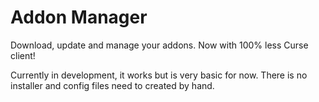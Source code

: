 # Addon Manager

Download, update and manage your addons. Now with 100% less Curse client!

Currently in development, it works but is very basic for now. There is no installer and config files need to created by hand.
